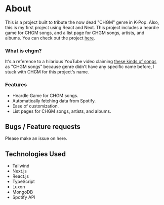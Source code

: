 # About
This is a project built to tribute the now dead "CHGM" genre in K-Pop.
Also, this is my first project using React and Next.
This project includes a heardle game for CHGM songs, and a list page for CHGM songs, artists, and albums.
You can check out the project [here](https://chgm.vercel.app/).


### What is chgm?
It's a reference to a hilarious YouTube video claiming [these kinds of songs](https://open.spotify.com/playlist/2FONa0A7EaSDvAgck02s5s?si=58599d12695c4706) as "CHGM songs" because genre didn't have any specific name before, I stuck with CHGM for this project's name.

### Features
- Heardle Game for CHGM songs.
- Automatically fetching data from Spotify.
- Ease of customization.
- List pages for CHGM songs, artists, and albums.

## Bugs / Feature requests
Please make an issue on here.

## Technologies Used
- Tailwind
- Next.js
- React.js
- TypeScript
- Luxon
- MongoDB
- Spotify API
